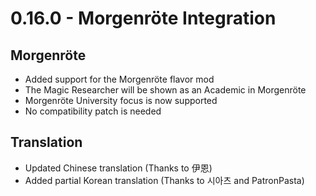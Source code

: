 # 0.16.0 - Morgenröte Integration

## Morgenröte
- Added support for the Morgenröte flavor mod
- The Magic Researcher will be shown as an Academic in Morgenröte
- Morgenröte University focus is now supported
- No compatibility patch is needed

## Translation
- Updated Chinese translation (Thanks to 伊恩)
- Added partial Korean translation (Thanks to 시아츠 and PatronPasta)